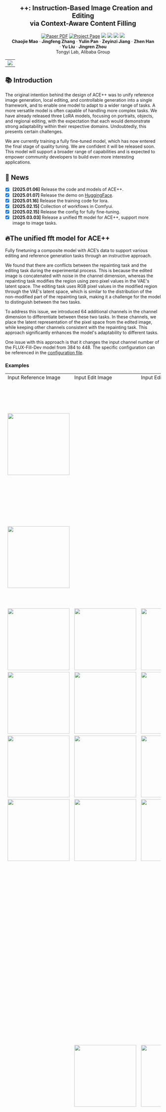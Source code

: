 <p align="center">



  <h2 align="center"><img src="assets/figures/icon.png" height=16> ++: Instruction-Based Image Creation and Editing <br> via Context-Aware Content Filling </h2>

  <p align="center">
    <a href="https://arxiv.org/abs/2501.02487"><img src='https://img.shields.io/badge/arXiv-ACE++-red' alt='Paper PDF'></a>
    <a href='https://ali-vilab.github.io/ACE_plus_page/'><img src='https://img.shields.io/badge/Project_Page-ACE++-blue' alt='Project Page'></a>
    <a href='https://github.com/modelscope/scepter'><img src='https://img.shields.io/badge/Scepter-ACE++-green'></a>
    <a href='https://huggingface.co/spaces/scepter-studio/ACE-Plus'><img src='https://img.shields.io/badge/%F0%9F%A4%97%20Hugging%20Face-Space-orange'></a>
    <a href='https://huggingface.co/ali-vilab/ACE_Plus/tree/main'><img src='https://img.shields.io/badge/%F0%9F%A4%97%20Hugging%20Face-Model-orange'></a>
    <a href='https://modelscope.cn/models/iic/ACE_Plus/summary'><img src='https://img.shields.io/badge/ModelScope-Model-purple'></a>
    <br>
    <strong>Chaojie Mao</strong>
    ·
    <strong>Jingfeng Zhang</strong>
    ·
    <strong>Yulin Pan</strong>
    ·
    <strong>Zeyinzi Jiang</strong>
    ·
    <strong>Zhen Han</strong>
    <br>
    ·
    <strong>Yu Liu</strong>
    ·
    <strong>Jingren Zhou</strong>
    <br>
    Tongyi Lab, Alibaba Group
  </p>
  <table align="center">
    <tr>
    <td>
      <img src="assets/ace_method/method++.png">
    </td>
    </tr>
  </table>

## 📚 Introduction

The original intention behind the design of ACE++ was to unify reference image generation, local editing, 
and controllable generation into a single framework, and to enable one model to adapt to a wider range of tasks. 
A more versatile model is often capable of handling more complex tasks. We have already released three LoRA models, 
focusing on portraits, objects, and regional editing, with the expectation that each would demonstrate strong adaptability 
within their respective domains. Undoubtedly, this presents certain challenges. 

We are currently training a fully fine-tuned model, which has now entered the final stage of quality tuning. 
We are confident it will be released soon. This model will support a broader range of capabilities and is 
expected to empower community developers to build even more interesting applications.

## 📢 News
- [x] **[2025.01.06]** Release the code and models of ACE++.
- [x] **[2025.01.07]** Release the demo on [HuggingFace](https://huggingface.co/spaces/scepter-studio/ACE-Plus).
- [x] **[2025.01.16]** Release the training code for lora.
- [x] **[2025.02.15]** Collection of workflows in Comfyui.
- [x] **[2025.02.15]** Release the config for fully fine-tuning.
- [x] **[2025.03.03]** Release a unified fft model for ACE++, support more image to image tasks.

## 🔥The unified fft model for ACE++
Fully finetuning a composite model with ACE’s data to support various editing and reference generation tasks through an instructive approach.

We found that there are conflicts between the repainting task and the editing task during the experimental process. This is because the edited image is concatenated with noise in the channel dimension, whereas the repainting task modifies the region using zero pixel values in the VAE's latent space. The editing task uses RGB pixel values in the modified region through the VAE's latent space, which is similar to the distribution of the non-modified part of the repainting task, making it a challenge for the model to distinguish between the two tasks.

To address this issue, we introduced 64 additional channels in the channel dimension to differentiate between these two tasks. In these channels, we place the latent representation of the pixel space from the edited image, while keeping other channels consistent with the repainting task. This approach significantly enhances the model's adaptability to different tasks.

One issue with this approach is that it changes the input channel number of the FLUX-Fill-Dev model from 384 to 448. The specific configuration can be referenced in the [configuration file](config/ace_plus_fft.yaml).

### Examples
<table><tbody>
  <tr>
    <td>Input Reference Image</td>
    <td>Input Edit Image</td>
    <td>Input Edit Mask</td>
    <td>Output</td>
    <td>Instruction</td>
    <td>Function</td>
  </tr>
  <tr>
    <td><img src="./assets/samples/portrait/human_1.jpg" width="200"></td>
    <td></td>
    <td></td>
    <td><img src="./assets/samples/portrait/human_1_fft.webp" width="200"></td>
    <td style="word-wrap:break-word;word-break:break-all;" width="250px";>"Maintain the facial features, A girl is wearing a neat police uniform and sporting a badge. She is smiling with a friendly and confident demeanor. The background is blurred, featuring a cartoon logo."</td>
    <td style="word-wrap:break-word;word-break:break-all;" width="250px";>"Character ID Consistency Generation"</td>
  </tr>
  <tr>
    <td><img src="./assets/samples/subject/subject_1.jpg" width="200"></td>
    <td></td>
    <td></td>    
    <td><img src="./assets/samples/subject/subject_1_fft.webp" width="200"></td>
    <td style="word-wrap:break-word;word-break:break-all;" width="250px";>"Display the logo in a minimalist style printed in white on a matte black ceramic coffee mug, alongside a steaming cup of coffee on a cozy cafe table."</td>
    <td style="word-wrap:break-word;word-break:break-all;" width="250px";>"Subject Consistency Generation"</td>
  </tr>
  <tr>
    <td><img src="./assets/samples/application/photo_editing/1_ref.png" width="200"></td>
    <td><img src="./assets/samples/application/photo_editing/1_2_edit.jpg" width="200"></td>
    <td><img src="./assets/samples/application/photo_editing/1_2_m.webp" width="200"></td>
    <td><img src="./assets/samples/application/photo_editing/1_2_fft.webp" width="200"></td>
    <td style="word-wrap:break-word;word-break:break-all;" width="250px";>"The item is put on the table."</td>
    <td style="word-wrap:break-word;word-break:break-all;" width="250px";>"Subject Consistency Editing"</td>
  </tr>
  <tr>
    <td><img src="./assets/samples/application/logo_paste/1_ref.png" width="200"></td>
    <td><img src="./assets/samples/application/logo_paste/1_1_edit.png" width="200"></td>
    <td><img src="./assets/samples/application/logo_paste/1_1_m.png" width="200"></td>
    <td><img src="./assets/samples/application/logo_paste/1_1_fft.webp" width="200"></td>
    <td style="word-wrap:break-word;word-break:break-all;" width="250px";>"The logo is printed on the headphones."</td>
    <td style="word-wrap:break-word;word-break:break-all;" width="250px";>"Subject Consistency Editing"</td>
  </tr>
  <tr>
    <td><img src="./assets/samples/application/try_on/1_ref.png" width="200"></td>
    <td><img src="./assets/samples/application/try_on/1_1_edit.png" width="200"></td>
    <td><img src="./assets/samples/application/try_on/1_1_m.png" width="200"></td>
    <td><img src="./assets/samples/application/try_on/1_1_fft.webp" width="200"></td>
    <td style="word-wrap:break-word;word-break:break-all;" width="250px";>"The woman dresses this skirt."</td>
    <td style="word-wrap:break-word;word-break:break-all;" width="250px";>"Try On"</td>
  </tr>
  <tr>
    <td><img src="./assets/samples/application/movie_poster/1_ref.png" width="200"></td>
    <td><img src="./assets/samples/portrait/human_1.jpg" width="200"></td>
    <td><img src="./assets/samples/application/movie_poster/1_2_m.webp" width="200"></td>
    <td><img src="./assets/samples/application/movie_poster/1_1_fft.webp" width="200"></td>
    <td style="word-wrap:break-word;word-break:break-all;" width="250px";>"{image}, the man faces the camera."</td>
    <td style="word-wrap:break-word;word-break:break-all;" width="250px";>"Face swap"</td>
  </tr>
 <tr>
    <td></td>
    <td><img src="./assets/samples/application/sr/sr_tiger.png" width="200"></td>
    <td><img src="./assets/samples/application/sr/sr_tiger_m.webp" width="200"></td>
    <td><img src="./assets/samples/application/sr/sr_tiger_fft.webp" width="200"></td>
    <td style="word-wrap:break-word;word-break:break-all;" width="250px";>"{image} features a close-up of a young, furry tiger cub on a rock. The tiger, which appears to be quite young, has distinctive orange, black, and white striped fur, typical of tigers. The cub's eyes have a bright and curious expression, and its ears are perked up, indicating alertness. The cub seems to be in the act of climbing or resting on the rock. The background is a blurred grassland with trees, but the focus is on the cub, which is vividly colored while the rest of the image is in grayscale, drawing attention to the tiger's details. The photo captures a moment in the wild, depicting the charming and tenacious nature of this young tiger, as well as its typical interaction with the environment."</td>
    <td style="word-wrap:break-word;word-break:break-all;" width="250px";>"Super-resolution"</td>
  </tr>
  <tr>
    <td></td>
    <td><img src="./assets/samples/application/photo_editing/1_ref.png" width="200"></td>
    <td><img src="./assets/samples/application/photo_editing/1_1_orm.webp" width="200"></td>
    <td><img src="./assets/samples/application/regional_editing/1_1_fft.webp" width="200"></td>
    <td style="word-wrap:break-word;word-break:break-all;" width="250px";>"a blue hand"</td>
    <td style="word-wrap:break-word;word-break:break-all;" width="250px";>"Regional Editing"</td>
  </tr>
  <tr>
    <td></td>
    <td><img src="./assets/samples/application/photo_editing/1_ref.png" width="200"></td>
    <td><img src="./assets/samples/application/photo_editing/1_1_rm.webp" width="200"></td>
    <td><img src="./assets/samples/application/regional_editing/1_2_fft.webp" width="200"></td>
    <td style="word-wrap:break-word;word-break:break-all;" width="250px";>"Mechanical  hands like a robot"</td>
    <td style="word-wrap:break-word;word-break:break-all;" width="250px";>"Regional Editing"</td>
  </tr>
  <tr>
    <td></td>
    <td><img src="./assets/samples/control/1_1_recolor.webp" width="200"></td>
    <td><img src="./assets/samples/control/1_1_m.webp" width="200"></td>
    <td><img src="./assets/samples/control/1_1_fft_recolor.webp" width="200"></td>
    <td style="word-wrap:break-word;word-break:break-all;" width="250px";>"{image} Beautiful female portrait, Robot with smooth White transparent carbon shell, rococo detailing, Natural lighting, Highly detailed, Cinematic, 4K."</td>
    <td style="word-wrap:break-word;word-break:break-all;" width="250px";>"Recolorizing"</td>
  </tr>
  <tr>
    <td></td>
    <td><img src="./assets/samples/control/1_1_depth.webp" width="200"></td>
    <td><img src="./assets/samples/control/1_1_m.webp" width="200"></td>
    <td><img src="./assets/samples/control/1_1_fft_depth.webp" width="200"></td>
    <td style="word-wrap:break-word;word-break:break-all;" width="250px";>"{image} Beautiful female portrait, Robot with smooth White transparent carbon shell, rococo detailing, Natural lighting, Highly detailed, Cinematic, 4K."</td>
    <td style="word-wrap:break-word;word-break:break-all;" width="250px";>"Depth Guided Generation"</td>
  </tr>
  <tr>
    <td></td>
    <td><img src="./assets/samples/control/1_1_contourc.webp" width="200"></td>
    <td><img src="./assets/samples/control/1_1_m.webp" width="200"></td>
    <td><img src="./assets/samples/control/1_1_fft_contour.webp" width="200"></td>
    <td style="word-wrap:break-word;word-break:break-all;" width="250px";>"{image} Beautiful female portrait, Robot with smooth White transparent carbon shell, rococo detailing, Natural lighting, Highly detailed, Cinematic, 4K."</td>
    <td style="word-wrap:break-word;word-break:break-all;" width="250px";>"Contour Guided Generation"</td>
  </tr>
</tbody>
</table>


##  Comfyui Workflows in community
We are deeply grateful to the community developers for building many fascinating applications based on the ACE++ series of models. 
During this process, we have received valuable feedback, particularly regarding artifacts in generated images and the stability of the results. 
In response to these issues, many developers have proposed creative solutions, which have greatly inspired us, and we pay tribute to them. 
At the same time, we will take these concerns into account in our further optimization efforts, carefully evaluating and testing before releasing new models.

In the table below, we have briefly listed some workflows for everyone to use.

<table><tbody>
  <tr>
    <td>Workflow</td>
    <td>Author</td>
    <td>Example</td>
  </tr>
  <tr>
    <td><a href="https://www.runninghub.cn/post/1890052281759571970"> 【飞翔鲸】王炸！FLUX+ACE++换头 </a> </td>
    <td><a href="https://www.runninghub.cn/user-center/1851827947798740994"> 飞翔鲸 </a></td>
    <td><img src="./assets/comfyui/feixiangjing_face.png" height="200"></td>
  </tr>
  <tr>
    <td><a href="https://www.runninghub.cn/post/1890014204382916609"> 最新ACE++ Redux 万物迁移 AI模特换装 UP 楚门的AI世界 </a> </td>
    <td><a href="https://www.runninghub.cn/user-center/1865415077888405506"> 楚门的AI世界 </a></td>
    <td><img src="./assets/comfyui/chumen_tryon.jpg" height="200"></td>
  </tr>
  <tr>
    <td><a href="https://openart.ai/workflows/t8star/ace-plusfillredux/bgQDNz8SeySMDqn13ZBv"> Ace Plus+Fill+Redux稳定无抽卡换装工作流</a> </td>
    <td><a href="https://openart.ai/workflows/profile/t8star?sort=latest"> T8star-Aix </a></td>
    <td><img src="./assets/comfyui/t8_star_tryon.jpg" height="200"></td>
  </tr>
  <tr>
    <td><a href="https://openart.ai/workflows/t8star/ace-plusfillredux/ifIvaWXW9QkLtNV405j7"> Ace Plus+Fill+Redux稳定少抽卡标志工作流</a> </td>
    <td><a href="https://openart.ai/workflows/profile/t8star?sort=latest"> T8star-Aix </a></td>
    <td><img src="./assets/comfyui/t8_star_logo.jpg" height="200"></td>
  </tr>
  <tr>
    <td><a href="https://openart.ai/workflows/t8star/ace-plusfillredux/WdwUwGXPLHhnSOlSEfTg"> Ace Plus+Fill+Redux稳定无抽卡换脸工作流</a> </td>
    <td><a href="https://openart.ai/workflows/profile/t8star?sort=latest"> T8star-Aix </a></td>
    <td><img src="./assets/comfyui/t8_star_face.jpg" height="200"></td>
  </tr>
  <tr>
    <td><a href="https://openart.ai/workflows/cat_untimely_42/ace-face-swap-in-different-styles/VocvdfQrvDhmKNLEBwJY"> ace++ face swap in different styles </a> </td>
    <td><a href="https://openart.ai/workflows/profile/cat_untimely_42?sort=latest"> jax </a></td>
    <td><img src="./assets/comfyui/jax_face_swap.jpg" height="200"></td>
  </tr>
  <tr>
    <td><a href="https://openart.ai/workflows/leeguandong/fllux-ace-subject-without-reference-image/HjYf6Eae2PRGACJWXdrE"> fllux ace++ subject without reference image </a> </td>
    <td><a href="https://openart.ai/workflows/profile/leeguandong?sort=latest"> leeguandong </a></td>
    <td><img src="./assets/comfyui/leeguandong_subject.jpg" height="200"></td>
  </tr>
  <tr>
    <td><a href="https://openart.ai/workflows/whale_waterlogged_60/scepter-ace-more-convenient-replacement-of-everything/gjAsh5rGjfC6OEB2AUZv"> Scepter-ACE++ More convenient replacement of everything</a> </td>
    <td><a href="https://openart.ai/workflows/profile/whale_waterlogged_60?sort=latest"> HaoBeen </a></td>
    <td><img src="./assets/comfyui/haobeen_ace_plus.jpg" height="200"></td>
  </tr>
</tbody>
</table>

Additionally, many bloggers have published tutorials on how to use it, which are listed in the table below.

<table><tbody>
  <tr>
    <td>Tutorial</td>
  </tr>
  <tr>
    <td><a href="https://www.youtube.com/watch?v=5OwcxugdWxI"> Best Faceswapper I've Seen. ACE++ in ComfyUI. </a> </td>
  </tr>
  <tr>
    <td><a href="https://www.youtube.com/watch?v=2fgT35H_tuE&pp=ygUIYWNlIHBsdXM%3D"> ACE ++ In ComfyUI All-round Creator & Editor - More Than Just A Faceswap AI </a> </td>
  </tr>
  <tr>
    <td><a href="https://www.youtube.com/watch?v=XU376PzgnXc"> Ai绘画进阶140-咦？大家用的都不对？！Ace Plus工作流正确搭建方式及逻辑，参数详解，Flux Fill，Redux联用-T8 Comfyui教程</a> </td>
  </tr>
  <tr>
    <td><a href="https://www.youtube.com/watch?v=1cbOkN0mTw0"> ace++：告别 Lora 训练，无需pulid，轻松打造专属角色！ | No Lora Training, Easily Create Exclusive Characters!</a> </td>
  </tr>
  <tr>
    <td><a href="https://www.youtube.com/watch?v=0wMoWSTm5Hc"> Ace++ and Flux Fill: Advanced Face Swapping Made Easy in ComfyUI | No Lora Training, Easily Create Exclusive Characters!</a> </td>
  </tr>
  <tr>
    <td><a href="https://www.youtube.com/watch?v=7GrkIFuRQAc"> ComfyUI - ACE Plus Subject Portrait Lora </a> </td>
  </tr>
  <tr>
    <td><a href="https://www.bilibili.com/video/BV1HiKpeuE8o/?spm_id_from=333.337.search-card.all.click&vd_source=927630f34c77eee560afd69cfdba3f47"> 🤗AI一致性技术新突破！ACE++技术一致性comfyui工作流🍋‍ </a> </td>
  </tr>
  <tr>
    <td><a href="https://www.bilibili.com/video/BV1obN9enEvp/?spm_id_from=333.337.search-card.all.click&vd_source=927630f34c77eee560afd69cfdba3f47"> ComfyUI 第55集 人像换脸 FLUX的FILL模型+ACE LORA </a> </td>
  </tr>
  <tr>
    <td><a href="https://www.bilibili.com/video/BV1pPN3eBEtr/?spm_id_from=333.337.search-card.all.click&vd_source=927630f34c77eee560afd69cfdba3f47"> 换装变脸贴logo，无所不能的Ace_Plus lora </a> </td>
  </tr>
</tbody>
</table>


##  🔥 ACE Models
ACE++ provides a comprehensive toolkit for image editing and generation to support various applications. We encourage developers to choose the appropriate model based on their own scenarios and to fine-tune their models using data from their specific scenarios to achieve more stable results.  




### ACE++ Portrait
Portrait-consistent generation to maintain the consistency of the portrait.

<table><tbody>
  <tr>
    <td>Tuning Method</td>
    <td>Input</td>
    <td>Output</td>
    <td>Instruction</td>
    <td>Models</td>
  </tr>
  <tr>
    <td>LoRA <br>+ ACE Data</td>
    <td><img src="./assets/samples/portrait/human_1.jpg" width="200"></td>
    <td><img src="./assets/samples/portrait/human_1_1.jpg" width="200"></td>
    <td style="word-wrap:break-word;word-break:break-all;" width="250px";>"Maintain the facial features. A girl is wearing a neat police uniform and sporting a badge. She is smiling with a friendly and confident demeanor. The background is blurred, featuring a cartoon logo."</td>
    <td align="center" style="word-wrap:break-word;word-break:break-all;" width="200px";><a href="https://www.modelscope.cn/models/iic/ACE_Plus/"><img src="https://img.shields.io/badge/ModelScope-Model-blue" alt="ModelScope link"> </a> <a href="https://huggingface.co/ali-vilab/ACE_Plus/tree/main/portrait/"><img src="https://img.shields.io/badge/%F0%9F%A4%97%20Hugging%20Face-Model-yellow" alt="HuggingFace link"> </a> </td>
  </tr>
</tbody>
</table>

Models' scepter_path: 
- **ModelScope:** ms://iic/ACE_Plus@portrait/xxxx.safetensors
- **HuggingFace:** hf://ali-vilab/ACE_Plus@portrait/xxxx.safetensors


### ACE++ Subject
Subject-driven image generation task to maintain the consistency of a specific subject in different scenes.
<table><tbody>
  <tr>
    <td>Tuning Method</td>
    <td>Input</td>
    <td>Output</td>
    <td>Instruction</td>
    <td>Models</td>
  </tr>
  <tr>
    <td>LoRA <br>+ ACE Data</td>
    <td><img src="./assets/samples/subject/subject_1.jpg" width="200"></td>
    <td><img src="./assets/samples/subject/subject_1_1.jpg" width="200"></td>
    <td style="word-wrap:break-word;word-break:break-all;" width="250px";>"Display the logo in a minimalist style printed in white on a matte black ceramic coffee mug, alongside a steaming cup of coffee on a cozy cafe table."</td>
    <td align="center" style="word-wrap:break-word;word-break:break-all;" width="200px";><a href="https://www.modelscope.cn/models/iic/ACE_Plus/"><img src="https://img.shields.io/badge/ModelScope-Model-blue" alt="ModelScope link"> </a> <a href="https://huggingface.co/ali-vilab/ACE_Plus/tree/main/subject/"><img src="https://img.shields.io/badge/%F0%9F%A4%97%20Hugging%20Face-Model-yellow" alt="HuggingFace link"> </a> </td>
  </tr>
</tbody>
</table>

Models' scepter_path: 
- **ModelScope:** ms://iic/ACE_Plus@subject/xxxx.safetensors
- **HuggingFace:** hf://ali-vilab/ACE_Plus@subject/xxxx.safetensors


### ACE++ LocalEditing
Redrawing the mask area of images while maintaining the original structural information of the edited area.
<table><tbody>
  <tr>
    <td>Tuning Method</td>
    <td>Input</td>
    <td>Output</td>
    <td>Instruction</td>
    <td>Models</td>
  </tr>
  <tr>
    <td>LoRA <br>+ ACE Data</td>
    <td><img src="./assets/samples/local/local_1.webp" width="200"><br><img src="./assets/samples/local/local_1_m.webp" width="200"></td>
    <td><img src="./assets/samples/local/local_1_1.jpg" width="200"></td>
    <td style="word-wrap:break-word;word-break:break-all;" width="250px";>"By referencing the mask, restore a partial image from the doodle {image} that aligns with the textual explanation: "1 white old owl"."</td>
    <td align="center" style="word-wrap:break-word;word-break:break-all;" width="200px";><a href="https://www.modelscope.cn/models/iic/ACE_Plus/"><img src="https://img.shields.io/badge/ModelScope-Model-blue" alt="ModelScope link"> </a> <a href="https://huggingface.co/ali-vilab/ACE_Plus/tree/main/local_editing/"><img src="https://img.shields.io/badge/%F0%9F%A4%97%20Hugging%20Face-Model-yellow" alt="HuggingFace link"> </a> </td>
  </tr>
</tbody>
</table>

Models' scepter_path: 
- **ModelScope:** ms://iic/ACE_Plus@local_editing/xxxx.safetensors
- **HuggingFace:** hf://ali-vilab/ACE_Plus@local_editing/xxxx.safetensors

##  🔥 Applications
The ACE++ model supports a wide range of downstream tasks through simple adaptations. Here are some examples, and we look forward to seeing the community explore even more exciting applications utilizing the ACE++ model.

<table><tbody>
  <tr>
    <th align="center" colspan="1">Application</th>
    <th align="center" colspan="1">ACE++ Model</th>
    <th align="center" colspan="5">Examples</th>
  </tr>
  <tr>
    <td>Try On</td>
    <td>ACE++ Subject</td>
    <td><img src="./assets/samples/application/try_on/1_ref.png" width="200"></td>
    <td><img src="./assets/samples/application/try_on/1_1_edit.png" width="200"></td>
    <td><img src="./assets/samples/application/try_on/1_1_m.png" width="200"></td>
    <td><img src="./assets/samples/application/try_on/1_1_res.png" width="200"></td>
    <td style="word-wrap:break-word;word-break:break-all;" width="100px";>"The woman dresses this skirt."</td>
  </tr>
  <tr>
    <td>Logo Paste</td>
    <td>ACE++ Subject</td>
    <td><img src="./assets/samples/application/logo_paste/1_ref.png" width="200"></td>
    <td><img src="./assets/samples/application/logo_paste/1_1_edit.png" width="200"></td>
    <td><img src="./assets/samples/application/logo_paste/1_1_m.png" width="200"></td>
    <td><img src="./assets/samples/application/logo_paste/1_1_res.webp" width="200"></td>
    <td style="word-wrap:break-word;word-break:break-all;" width="100px";>"The logo is printed on the headphones."</td>
  </tr>
  <tr>
    <td>Photo Editing</td>
    <td>ACE++ Subject</td>
    <td><img src="./assets/samples/application/photo_editing/1_ref.png" width="200"></td>
    <td><img src="./assets/samples/application/photo_editing/1_1_edit.png" width="200"></td>
    <td><img src="./assets/samples/application/photo_editing/1_1_m.png" width="200"></td>
    <td><img src="./assets/samples/application/photo_editing/1_1_res.jpg" width="200"></td>
    <td style="word-wrap:break-word;word-break:break-all;" width="100px";>"The item is put on the ground."</td>
  </tr>
  <tr>
    <td>Movie Poster Editor</td>
    <td>ACE++ Portrait</td>
    <td><img src="./assets/samples/application/movie_poster/1_ref.png" width="200"></td>
    <td><img src="./assets/samples/application/movie_poster/1_1_edit.png" width="200"></td>
    <td><img src="./assets/samples/application/movie_poster/1_1_m.png" width="200"></td>
    <td><img src="./assets/samples/application/movie_poster/1_1_res.webp" width="200"></td>
    <td style="word-wrap:break-word;word-break:break-all;" width="100px";>"The man is facing the camera and is smiling."</td>
  </tr>
</tbody>
</table>

## ⚙️️ Installation
Download the code using the following command:
```bash
git clone https://github.com/ali-vilab/ACE_plus.git
```

Install the necessary packages with `pip`: 
```bash
cd ACE_plus
pip install -r requirements.txt
```
ACE++ depends on FLUX.1-Fill-dev as its base model, which you can download from [![HuggingFace link](https://img.shields.io/badge/%F0%9F%A4%97%20Hugging%20Face-Model-yellow)](https://huggingface.co/black-forest-labs/FLUX.1-Fill-dev). 
In order to run the inference code or Gradio demo normally, we have defined the relevant environment variables to specify the location of the model. 
For model preparation, we provide three methods for downloading the model. The summary of relevant settings is as follows.

|   Model Downloading Method    | Clone to Local Path                                                                                                                                                                                                                                         | Automatic Downloading during Runtime<br>(Setting the Environment Variables using scepter_path in [ACE Models](#-ace-models))                                                                                                       |
|:-----------------------------:|:------------------------------------------------------------------------------------------------------------------------------------------------------------------------------------------------------------------------------------------------------------|:-----------------------------------------------------------------------------------------------------------------------------------------------------------------------------------------------------------------------------------|
| Environment Variables Setting | <pre><code>export FLUX_FILL_PATH="path/to/FLUX.1-Fill-dev"<br>export PORTRAIT_MODEL_PATH="path/to/ACE++ PORTRAIT PATH"<br>export SUBJECT_MODEL_PATH="path/to/ACE++ SUBJECT PATH"<br>export LOCAL_MODEL_PATH="path/to/ACE++ LOCAL EDITING PATH"</code></pre> | <pre><code>export FLUX_FILL_PATH="hf://black-forest-labs/FLUX.1-Fill-dev"<br>export PORTRAIT_MODEL_PATH="${scepter_path}"<br>export SUBJECT_MODEL_PATH="${scepter_path}"<br>export LOCAL_MODEL_PATH="${scepter_path}"</code></pre> |

## 🚀 Inference
Under the condition that the environment variables defined in [Installation](#-installation), users can run examples and test your own samples by executing infer.py. 
The relevant commands for lora models are as follows:
```bash
export FLUX_FILL_PATH="hf://black-forest-labs/FLUX.1-Fill-dev"
export PORTRAIT_MODEL_PATH="ms://iic/ACE_Plus@portrait/comfyui_portrait_lora64.safetensors"                                                                                                                                      
export SUBJECT_MODEL_PATH="ms://iic/ACE_Plus@subject/comfyui_subject_lora16.safetensors"                                                                                                                                         
export LOCAL_MODEL_PATH="ms://iic/ACE_Plus@local_editing/comfyui_local_lora16.safetensors" 
# Use the model from huggingface
# export PORTRAIT_MODEL_PATH="hf://ali-vilab/ACE_Plus@portrait/comfyui_portrait_lora64.safetensors"        
# export SUBJECT_MODEL_PATH="hf://ali-vilab/ACE_Plus@subject/comfyui_subject_lora16.safetensors"        
# export LOCAL_MODEL_PATH="hf://ali-vilab/ACE_Plus@local_editing/comfyui_local_lora16.safetensors" 
python infer_lora.py
```
The relevant commands for fft models are as follows:
```bash
export FLUX_FILL_PATH="hf://black-forest-labs/FLUX.1-Fill-dev"
export ACE_PLUS_FFT_MODEL="ms://iic/ACE_Plus@ace_plus_fft.safetensors.safetensors"                                                                                                                                      
python infer_fft.py
```

## 🚀 Train
We provide training code that allows users to train on their own data. Reference the data in 'data/train.csv' and 'data/eval.csv' to construct the training data and test data, respectively. We use '#;#' to separate fields. 
The required fields include the following six, with their explanations as follows.
```angular2html
"edit_image": represents the input image for the editing task. If it is not an editing task but a reference generation, this field can be left empty.
"edit_mask": represents the input image mask for the editing task, used to specify the editing area. If it is not an editing task but rather for reference generation, this field can be left empty.
"ref_image": represents the input image for the reference image generation task; if it is a pure editing task, this field can be left empty.
"target_image": represents the generated target image and cannot be empty.
"prompt": represents the prompt for the generation task.
"data_type": represents the type of data, which can be 'portrait', 'subject', or 'local'. This field is not used in training phase.
```

All parameters related to training are stored in 'train_config/ace_plus_lora.yaml'. To run the training code, execute the following command.

```bash
export FLUX_FILL_PATH="hf://black-forest-labs/FLUX.1-Fill-dev"
python run_train.py  --cfg train_config/ace_plus_lora.yaml
# Training from fft model
export FLUX_FILL_PATH="hf://black-forest-labs/FLUX.1-Fill-dev"
export ACE_PLUS_FFT_MODEL="ms://iic/ACE_Plus@ace_plus_fft.safetensors.safetensors"       
python run_train.py  --cfg train_config/ace_plus_fft.yaml 
```

The models trained by ACE++ can be found in ./examples/exp_example/xxxx/checkpoints/xxxx/0_SwiftLoRA/comfyui_model.safetensors.


## 💻 Demo
We have built a GUI demo based on Gradio to help users better utilize the ACE++ model. Just execute the following command.
```bash
export FLUX_FILL_PATH="hf://black-forest-labs/FLUX.1-Fill-dev"
export PORTRAIT_MODEL_PATH="ms://iic/ACE_Plus@portrait/comfyui_portrait_lora64.safetensors"                                                                                                                                      
export SUBJECT_MODEL_PATH="ms://iic/ACE_Plus@subject/comfyui_subject_lora16.safetensors"                                                                                                                                         
export LOCAL_MODEL_PATH="ms://iic/ACE_Plus@local_editing/comfyui_local_lora16.safetensors" 
# Use the model from huggingface
# export PORTRAIT_MODEL_PATH="hf://ali-vilab/ACE_Plus@portrait/comfyui_portrait_lora64.safetensors"        
# export SUBJECT_MODEL_PATH="hf://ali-vilab/ACE_Plus@subject/comfyui_subject_lora16.safetensors"        
# export LOCAL_MODEL_PATH="hf://ali-vilab/ACE_Plus@local_editing/comfyui_local_lora16.safetensors" 
python demo_lora.py
# Use the fft model
export FLUX_FILL_PATH="hf://black-forest-labs/FLUX.1-Fill-dev"
export ACE_PLUS_FFT_MODEL="ms://iic/ACE_Plus@ace_plus_fft.safetensors.safetensors"       
python demo_fft.py
```

## 📚 Limitations
* For certain tasks, such as deleting and adding objects, there are flaws in instruction following. For adding and replacing objects, we recommend trying the repainting method of the local editing model to achieve this.
* The generated results may contain artifacts, especially when it comes to the generation of hands, which still exhibit distortions.
* The current version of ACE++ is still in the development stage. We are working on improving the model's performance and adding more features.

## 📝 Citation
ACE++ is a post-training model based on the FLUX.1-dev series from black-forest-labs. Please adhere to its open-source license. The test materials used in ACE++ come from the internet and are intended for academic research and communication purposes. If the original creators feel uncomfortable, please contact us to have them removed. 

If you use this model in your research, please cite the works of FLUX.1-dev and the following papers:
```bibtex
@article{mao2025ace++,
  title={ACE++: Instruction-Based Image Creation and Editing via Context-Aware Content Filling},
  author={Mao, Chaojie and Zhang, Jingfeng and Pan, Yulin and Jiang, Zeyinzi and Han, Zhen and Liu, Yu and Zhou, Jingren},
  journal={arXiv preprint arXiv:2501.02487},
  year={2025}
}
```
```bibtex
@article{han2024ace,
  title={ACE: All-round Creator and Editor Following Instructions via Diffusion Transformer},
  author={Han, Zhen and Jiang, Zeyinzi and Pan, Yulin and Zhang, Jingfeng and Mao, Chaojie and Xie, Chenwei and Liu, Yu and Zhou, Jingren},
  journal={arXiv preprint arXiv:2410.00086},
  year={2024}
}
```
